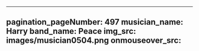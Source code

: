 ------
pagination_pageNumber: 497
musician_name: Harry
band_name: Peace
img_src: images/musician0504.png
onmouseover_src: 
------
